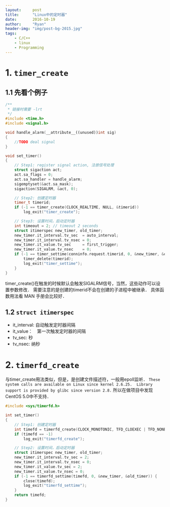 ```yaml
---
layout:     post
title:      "Linux中的定时器"
date:       2016-10-19
author:     "Ryan"
header-img: "img/post-bg-2015.jpg"
tags:
    - C/C++
    - linux
    - Programming
---
```


# 1. `timer_create`

## 1.1 先看个例子

```c++
/**
 * 链接时需要 -lrt
 */
#include <time.h>
#include <signal.h>

void handle_alarm(__attribute__((unused))int sig)
{
	//TODO deal signal
}

void set_timer()
{
	// Step1: register signal action, 注册信号处理
	struct sigaction act;
	act.sa_flags = 0;
	act.sa_handler = handle_alarm;
	sigemptyset(&act.sa_mask);
	sigaction(SIGALRM, &act, 0);

	// Step2: 创建定时器
	timer_t timerid;
	if (-1 == timer_create(CLOCK_REALTIME, NULL, &timerid))
		log_exit("timer_create");

	// Step3: 设置时间，启动定时器
	int timeout = 2; // timeout 2 seconds
	struct itimerspec new_timer, old_timer;
	new_timer.it_interval.tv_sec  = auto_interval;
	new_timer.it_interval.tv_nsec = 0;
	new_timer.it_value.tv_sec     = first_trigger;
	new_timer.it_value.tv_nsec    = 0;
	if (-1 == timer_settime(conninfo.request.timerid, 0, &new_timer, &old_timer)) {
		timer_delete(timerid);
		log_exit("timer_settime");
	}
}
```

timer_create()在触发的时候默认会触发SIGALRM信号，当然，这些动作可以设置参数修改．
需要注意的是创建的timerid不会在创建的子进程中被继承．
具体函数用法看 MAN 手册会比较好．

## 1.2 `struct itimerspec`

* it_interval: 自动触发定时器间隔
* it_value：　第一次触发定时器的间隔
* tv_sec: 秒
* tv_nsec: 纳秒

# 2. `timerfd_create`

与timer_create用法类似，但是，是创建文件描述符，一般用epoll监听．
`These system calls are available on Linux since kernel 2.6.25.  Library support is provided by glibc since version 2.8.`
所以在做项目中发现CentOS 5.0中不支持．

```c++
#include <sys/timerfd.h>

int set_timer()
{
	// Step1: 创建定时器
	int timefd = timerfd_create(CLOCK_MONOTONIC, TFD_CLOEXEC | TFD_NONBLOCK);
	if (timefd == -1)
		log_exit("timerfd_create");

	// Step2: 设置时间，启动定时器
	struct itimerspec new_timer, old_timer;
	new_timer.it_interval.tv_sec = 2;
	new_timer.it_interval.tv_nsec = 0;
	new_timer.it_value.tv_sec = 2;
	new_timer.it_value.tv_nsec = 0;
	if (-1 == timerfd_settime(timefd, 0, &new_timer, &old_timer)) {
		close(timefd);
		log_exit("timerfd_settime");
	}
	return timefd;
}
```


































